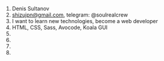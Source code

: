 1. Denis Sultanov
2. shizujpn@gmail.com, telegram: @soulrealcrew
3. I want to learn new technologies, become a web developer
4. HTML, CSS, Sass, Avocode, Koala GUI
5. 
6.
7.
8. 
